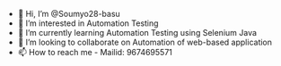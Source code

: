 - 👋 Hi, I’m @Soumyo28-basu
- 👀 I’m interested in Automation Testing
- 🌱 I’m currently learning Automation Testing using Selenium Java
- 💞️ I’m looking to collaborate on Automation of web-based application
- 📫 How to reach me - Mailid: 9674695571

<!---
Soumyo28-basu/Soumyo28-basu is a ✨ special ✨ repository because its `README.md` (this file) appears on your GitHub profile.
You can click the Preview link to take a look at your changes.
--->
